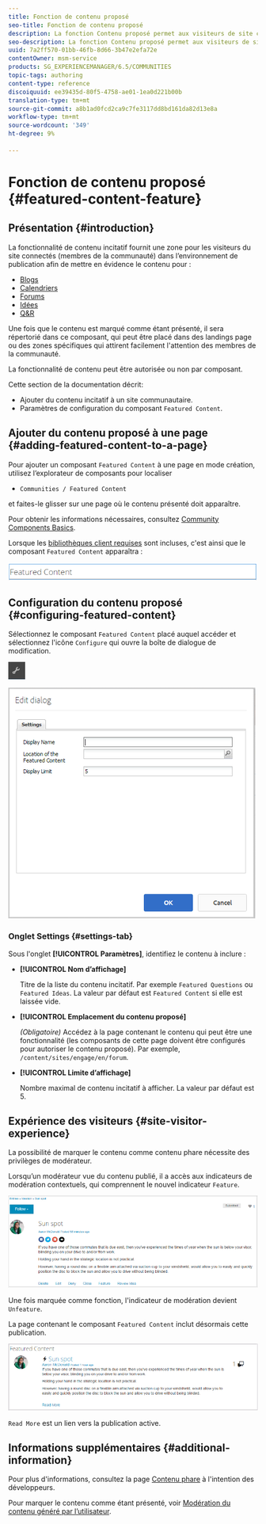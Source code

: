 ```yaml
---
title: Fonction de contenu proposé
seo-title: Fonction de contenu proposé
description: La fonction Contenu proposé permet aux visiteurs de site connectés de mettre en évidence le contenu.
seo-description: La fonction Contenu proposé permet aux visiteurs de site connectés de mettre en évidence le contenu.
uuid: 7a2ff570-01bb-46fb-8d66-3b47e2efa72e
contentOwner: msm-service
products: SG_EXPERIENCEMANAGER/6.5/COMMUNITIES
topic-tags: authoring
content-type: reference
discoiquuid: ee39435d-80f5-4758-ae01-1ea0d221b00b
translation-type: tm+mt
source-git-commit: a8b1ad0fcd2ca9c7fe3117dd8bd161da82d13e8a
workflow-type: tm+mt
source-wordcount: '349'
ht-degree: 9%

---
```



# Fonction de contenu proposé {#featured-content-feature}

## Présentation {#introduction}

La fonctionnalité de contenu incitatif fournit une zone pour les visiteurs du site connectés (membres de la communauté) dans l’environnement de publication afin de mettre en évidence le contenu pour :

* [Blogs](blog-feature.md)
* [Calendriers](calendar.md)
* [Forums](forum.md)
* [Idées](ideation-feature.md)
* [Q&amp;R](working-with-qna.md)

Une fois que le contenu est marqué comme étant présenté, il sera répertorié dans ce composant, qui peut être placé dans des landings page ou des zones spécifiques qui attirent facilement l&#39;attention des membres de la communauté.

La fonctionnalité de contenu peut être autorisée ou non par composant.

Cette section de la documentation décrit:

* Ajouter du contenu incitatif à un site communautaire.
* Paramètres de configuration du composant `Featured Content`.

## Ajouter du contenu proposé à une page {#adding-featured-content-to-a-page}

Pour ajouter un composant `Featured Content` à une page en mode création, utilisez l’explorateur de composants pour localiser

* `Communities / Featured Content`

et faites-le glisser sur une page où le contenu présenté doit apparaître.

Pour obtenir les informations nécessaires, consultez [Community Components Basics](basics.md).

Lorsque les [bibliothèques client requises](essentials-featured.md#essentials-for-client-side) sont incluses, c&#39;est ainsi que le composant `Featured Content` apparaîtra :

![featuredcontent](assets/featuredcontent.png)

## Configuration du contenu proposé {#configuring-featured-content}

Sélectionnez le composant `Featured Content` placé auquel accéder et sélectionnez l&#39;icône `Configure` qui ouvre la boîte de dialogue de modification.

![configure-new](assets/configure-new.png)

![featuredcontent1](assets/featuredcontent1.png)

### Onglet Settings {#settings-tab}

Sous l&#39;onglet **[!UICONTROL Paramètres]**, identifiez le contenu à inclure :

* **[!UICONTROL Nom d’affichage]**

   Titre de la liste du contenu incitatif. Par exemple `Featured Questions` ou `Featured Ideas`. La valeur par défaut est `Featured Content` si elle est laissée vide.

* **[!UICONTROL Emplacement du contenu proposé]**

   *(Obligatoire)* Accédez à la page contenant le contenu qui peut être une fonctionnalité (les composants de cette page doivent être configurés pour autoriser le contenu proposé). Par exemple, `/content/sites/engage/en/forum`.

* **[!UICONTROL Limite d’affichage]**

   Nombre maximal de contenu incitatif à afficher. La valeur par défaut est 5.

## Expérience des visiteurs {#site-visitor-experience}

La possibilité de marquer le contenu comme contenu phare nécessite des privilèges de modérateur.

Lorsqu’un modérateur vue du contenu publié, il a accès aux indicateurs de modération contextuels, qui comprennent le nouvel indicateur `Feature`.

![site-visiteur-expérience](assets/site-visitor-experience.png)

Une fois marquée comme fonction, l&#39;indicateur de modération devient `Unfeature`.

La page contenant le composant `Featured Content` inclut désormais cette publication.

![site-visiteur-experience1](assets/site-visitor-experience1.png)

`Read More` est un lien vers la publication active.

## Informations supplémentaires {#additional-information}

Pour plus d&#39;informations, consultez la page [Contenu phare](essentials-featured.md) à l&#39;intention des développeurs.

Pour marquer le contenu comme étant présenté, voir [Modération du contenu généré par l’utilisateur](moderate-ugc.md).
